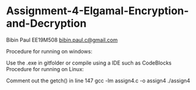 # Assignment-4-Elgamal-Encryption-and-Decryption

Bibin Paul EE19M508 bibin.paul.c@gmail.com

Procedure for running on windows:

Use the .exe in gitfolder or
compile using a IDE such as CodeBlocks
Procedure for running on Linux:

Comment out the getch() in line 147
gcc -lm assign4.c -o assign4
./assign4
